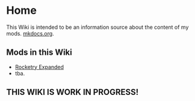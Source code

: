 # Home

This Wiki is intended to be an information source about the content of my mods. [mkdocs.org](https://www.mkdocs.org).

## Mods in this Wiki

* [Rocketry Expanded](https://steamcommunity.com/sharedfiles/filedetails/?id=2837919908)
* tba.

## THIS WIKI IS WORK IN PROGRESS!
